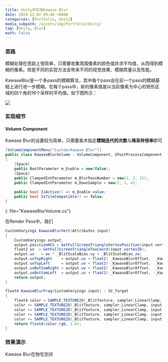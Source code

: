 ```yaml
---
title: Unity中实现Kawase Blur
date: 2024-12-02 09:40 +0800
categories: [Portfolio, Unity]
media_subpath: /assets/img/Portfolio/Unity/
tag: [Unity, Blur]
math: false
---
```


### 思路

模糊处理在思路上很简单，只需要收集周围像素的颜色值并求平均值，从而得到模糊的像素。但是不同的实现方法会带来不同的视觉效果、模糊质量以及性能。

KawaseBlur是一个多pass的模糊算法，其中每个pass会在前一个pass的模糊基础上进行进一步模糊。在每个pass中，新的像素值是以当前像素为中心的矩形区域的四个角的16个采样的平均值。如下图所示：

![](figure10-518113.png)

### 实现细节

#### Volume Component

Kawase Blur的设置较为简单，只需要美术指定**模糊迭代的次数**与**降采样倍率**即可

```c#
[VolumeComponentMenu("Custom/Kawase Blur")]
public class KawaseBlurVolume : VolumeComponent, IPostProcessComponent
{
    [Space]
    public BoolParameter m_Enable = new(false);
    [Space]
    public ClampedIntParameter m_BlurPassNumber = new(2, 2, 15);
    public ClampedIntParameter m_DownSample = new(1, 1, 4);
    
    public bool IsActive() => m_Enable.value;
    public bool IsTileCompatible() => false;
}
```

{: file="KawaseBlurVolume.cs"}


在Render Pass中，我们

```glsl
CustomVaryings KawaseBlurVert(Attributes input)
{
    CustomVaryings output;
    output.positionHCS = GetFullScreenTriangleVertexPosition(input.vertexID);
    float2 uv  = GetFullScreenTriangleTexCoord(input.vertexID);
    output.uv   = uv * _BlitScaleBias.xy + _BlitScaleBias.zw;
    output.uvTopRight    = output.uv + float2( _KawaseBlurOffset,  _KawaseBlurOffset) * _BlitTexture_TexelSize.xy;
    output.uvTopLeft     = output.uv + float2(-_KawaseBlurOffset,  _KawaseBlurOffset) * _BlitTexture_TexelSize.xy;
    output.uvBottomRight = output.uv + float2( _KawaseBlurOffset, -_KawaseBlurOffset) * _BlitTexture_TexelSize.xy;
    output.uvBottomLeft  = output.uv + float2(-_KawaseBlurOffset, -_KawaseBlurOffset) * _BlitTexture_TexelSize.xy;
    return output;
}

float4 KawaseBlurFrag(CustomVaryings input) : SV_Target
{
    float4 color = SAMPLE_TEXTURE2D(_BlitTexture, sampler_LinearClamp, input.uv) * 0.2;
    color += SAMPLE_TEXTURE2D(_BlitTexture, sampler_LinearClamp, input.uvTopRight) * 0.2;
    color += SAMPLE_TEXTURE2D(_BlitTexture, sampler_LinearClamp, input.uvTopLeft) * 0.2;
    color += SAMPLE_TEXTURE2D(_BlitTexture, sampler_LinearClamp, input.uvBottomRight) * 0.2;
    color += SAMPLE_TEXTURE2D(_BlitTexture, sampler_LinearClamp, input.uvBottomLeft) * 0.2;
    return float4(color.rgb, 1.0);
}
```

### 效果演示

Kawase Blur在物宅空间